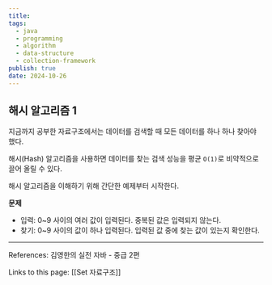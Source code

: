 ```yaml
---
title: 
tags:
  - java
  - programming
  - algorithm
  - data-structure
  - collection-framework
publish: true
date: 2024-10-26
---
```

## 해시 알고리즘 1
지금까지 공부한 자료구조에서는 데이터를 검색할 때 모든 데이터를 하나 하나 찾아야 했다.

해시(Hash) 알고리즘을 사용하면 데이터를 찾는 검색 성능을 평균 `O(1)`로 비약적으로 끌어 올릴 수 있다.

해시 알고리즘을 이해하기 위해 간단한 예제부터 시작한다.

**문제**

- 입력: 0~9 사이의 여러 값이 입력된다. 중복된 값은 입력되지 않는다.
- 찾기: 0~9 사이의 값이 하나 입력된다. 입력된 값 중에 찾는 값이 있는지 확인한다.




---
References: 김영한의 실전 자바 - 중급 2편

Links to this page: [[Set 자료구조]]